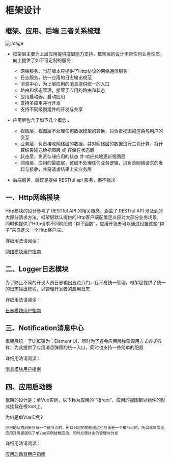 # 框架设计

## 框架、应用、后端 三者关系梳理
![image](https://github.com/linmingdao/v-bonjour/raw/master/doc/assets/framework.png)

* 框架层主要为上层应用提供底层能力支持，框架层的设计不带任何业务性质，向上提供了如下可定制的服务：
  * 网络服务，当前版本只提供了Http协议的网络通信服务
  * 日志服务，统一应用的日志输出规范
  * 消息中心，为上层应用的消息提供统一的入口
  * 路由和状态管理，接管了应用的路由和状态
  * 应用启动器，启动应用
  * 支持多应用并行开发
  * 支持不同级别组件的开发与共享

* 应用层包含了如下几个概念：
  * 视图层，视图层不处理任何数据模型的转换，只负责视图的渲染与用户的交互
  * 业务层，负责接收网络层的数据，并对网络层的数据进行二次计算，将计算结果输送给视图层 或 存储在状态层
  * 状态层，负责存储应用的状态 并 响应式地更新视图层
  * 网络层，应用的最底层，该层不处理任何业务逻辑，只负责网络请求的发起与接收，并将请求结果上交业务层

* 后端服务，建议是提供 RESTful api 服务，但不强求

## 一、Http网络模块

Http模块的设计参考了 RESTful API 的相关概念，涵盖了 RESTful API 涉及到的大部分请求方法。框架层默认提供的Http客户端配置足以应对大部分业务场景，同时也提供了Http请求不同阶段的 “钩子函数”，应用开发者可以通过设置这些“钩子”来自定义一个Http客户端。

详细用法请阅读：
<p align="left">
<a href="https://github.com/linmingdao/v-bonjour/issues/5" target="_blank" rel="noopener noreferrer">网络模块用户指南</a>
</p>

## 二、Logger日志模块

为了防止不同的开发人员日志输出五花八门，且不易统一管理，框架层提供了统一的日志输出模块，以管理开发者的应用日志

详细用法请阅读：
<p align="left">
<a href="https://github.com/linmingdao/v-bonjour/issues/6" target="_blank" rel="noopener noreferrer">日志模块用户指南</a>
</p>

## 三、Notification消息中心

框架层统一了UI框架为：Element UI，同时为了避免应用层弹窗调用方式各式各样，为此提供了应用消息弹窗的统一入口，同时也支持一些简单的配置

详细用法请阅读：
<p align="left">
<a href="https://github.com/linmingdao/v-bonjour/issues/7" target="_blank" rel="noopener noreferrer">消息模块用户指南</a>
</p>

## 四、应用启动器

框架的设计是：单Vue实例，以下称为应用的 “根root”，应用的视图都以组件的形式挂载在根root上。

为何是单Vue实例?
   
    应用的状态树是只有一个根节点的，所以对应的的视图层也应该是一个根节点的，所以框架层给应用开发者提供了单Vue实例挂载应用，同时方便状态的管理与分发

详细用法请阅读：
<p align="left">
<a href="https://github.com/linmingdao/v-bonjour/issues/8" target="_blank" rel="noopener noreferrer">应用启动器用户指南</a>
</p>